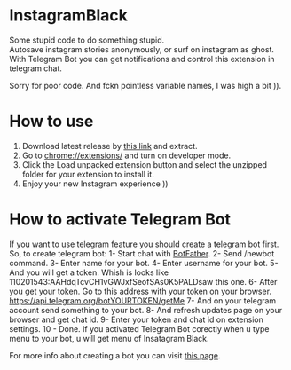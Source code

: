 # InstagramBlack
Some stupid code to do something stupid.  
Autosave instagram stories anonymously, or surf on instagram as ghost.
With Telegram Bot you can get notifications and control this extension in telegram chat.

Sorry for poor code. And fckn pointless variable names, I was high a bit )).

# How to use
1. Download latest release by [this link](https://github.com/alperssl/InstagramBlack/releases/download/1.0/InstagramBlack1V0.rar) and extract.
2. Go to [chrome://extensions/](chrome://extensions/) and turn on developer mode.
3. Click the Load unpacked extension button and select the unzipped folder for your extension to install it.
4. Enjoy your new Instagram experience ))

# How to activate Telegram Bot
If you want to use telegram feature you should create a telegram bot first.
So, to create telegram bot:
1- Start chat with [BotFather](https://telegram.me/BotFather).
2- Send /newbot command.
3- Enter name for your bot.
4- Enter username for your bot.
5- And you will get a token. Whish is looks like 110201543:AAHdqTcvCH1vGWJxfSeofSAs0K5PALDsaw this one.
6- After you get your token. Go to this address with your token on your browser. https://api.telegram.org/botYOURTOKEN/getMe
7- And on your telegram account send something to your bot.
8- And refresh updates page on your browser and get chat id.
9- Enter your token and chat id on extension settings.
10 - Done. If you activated Telegram Bot corectly when u type menu to your bot, u will get menu of Insatagram Black.

For more info about creating a bot you can visit [this page](https://core.telegram.org/bots#6-botfather).
